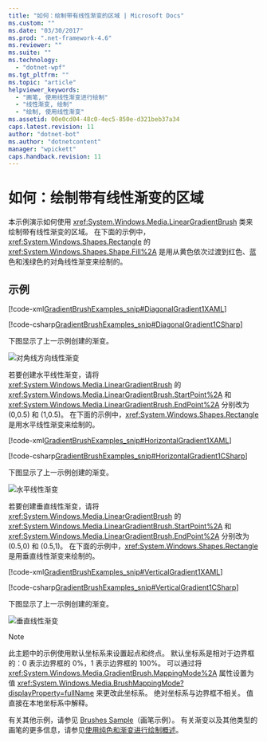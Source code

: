 ```yaml
---
title: "如何：绘制带有线性渐变的区域 | Microsoft Docs"
ms.custom: ""
ms.date: "03/30/2017"
ms.prod: ".net-framework-4.6"
ms.reviewer: ""
ms.suite: ""
ms.technology: 
  - "dotnet-wpf"
ms.tgt_pltfrm: ""
ms.topic: "article"
helpviewer_keywords: 
  - "画笔, 使用线性渐变进行绘制"
  - "线性渐变, 绘制"
  - "绘制, 使用线性渐变"
ms.assetid: 00e0cd04-48c0-4ec5-850e-d321beb37a34
caps.latest.revision: 11
author: "dotnet-bot"
ms.author: "dotnetcontent"
manager: "wpickett"
caps.handback.revision: 11
---
```

# 如何：绘制带有线性渐变的区域
本示例演示如何使用 <xref:System.Windows.Media.LinearGradientBrush> 类来绘制带有线性渐变的区域。  在下面的示例中，<xref:System.Windows.Shapes.Rectangle> 的 <xref:System.Windows.Shapes.Shape.Fill%2A> 是用从黄色依次过渡到红色、蓝色和浅绿色的对角线性渐变来绘制的。  
  
## 示例  
 [!code-xml[GradientBrushExamples_snip#DiagonalGradient1XAML](../../../../samples/snippets/xaml/VS_Snippets_Wpf/GradientBrushExamples_snip/XAML/LinearGradientBrushExample.xaml#diagonalgradient1xaml)]  
  
 [!code-csharp[GradientBrushExamples_snip#DiagonalGradient1CSharp](../../../../samples/snippets/csharp/VS_Snippets_Wpf/GradientBrushExamples_snip/CSharp/LinearGradientBrushExample.cs#diagonalgradient1csharp)]  
  
 下图显示了上一示例创建的渐变。  
  
 ![对角线方向线性渐变](../../../../docs/framework/wpf/graphics-multimedia/media/graphicsmm-diagonallgb.png "graphicsmm\_DiagonalLGB")  
  
 若要创建水平线性渐变，请将 <xref:System.Windows.Media.LinearGradientBrush> 的 <xref:System.Windows.Media.LinearGradientBrush.StartPoint%2A> 和 <xref:System.Windows.Media.LinearGradientBrush.EndPoint%2A> 分别改为 \(0,0.5\) 和 \(1,0.5\)。  在下面的示例中，<xref:System.Windows.Shapes.Rectangle> 是用水平线性渐变来绘制的。  
  
 [!code-xml[GradientBrushExamples_snip#HorizontalGradient1XAML](../../../../samples/snippets/xaml/VS_Snippets_Wpf/GradientBrushExamples_snip/XAML/LinearGradientBrushExample.xaml#horizontalgradient1xaml)]  
  
 [!code-csharp[GradientBrushExamples_snip#HorizontalGradient1CSharp](../../../../samples/snippets/csharp/VS_Snippets_Wpf/GradientBrushExamples_snip/CSharp/LinearGradientBrushExample.cs#horizontalgradient1csharp)]  
  
 下图显示了上一示例创建的渐变。  
  
 ![水平线性渐变](../../../../docs/framework/wpf/graphics-multimedia/media/graphicsmm-horizontallgb.png "graphicsmm\_HorizontalLGB")  
  
 若要创建垂直线性渐变，请将 <xref:System.Windows.Media.LinearGradientBrush> 的 <xref:System.Windows.Media.LinearGradientBrush.StartPoint%2A> 和 <xref:System.Windows.Media.LinearGradientBrush.EndPoint%2A> 分别改为 \(0.5,0\) 和 \(0.5,1\)。  在下面的示例中，<xref:System.Windows.Shapes.Rectangle> 是用垂直线性渐变来绘制的。  
  
 [!code-xml[GradientBrushExamples_snip#VerticalGradient1XAML](../../../../samples/snippets/xaml/VS_Snippets_Wpf/GradientBrushExamples_snip/XAML/LinearGradientBrushExample.xaml#verticalgradient1xaml)]  
  
 [!code-csharp[GradientBrushExamples_snip#VerticalGradient1CSharp](../../../../samples/snippets/csharp/VS_Snippets_Wpf/GradientBrushExamples_snip/CSharp/LinearGradientBrushExample.cs#verticalgradient1csharp)]  
  
 下图显示了上一示例创建的渐变。  
  
 ![垂直线性渐变](../../../../docs/framework/wpf/graphics-multimedia/media/graphicsmm-verticallgb.png "graphicsmm\_VerticalLGB")  
  
> [!NOTE]
>  此主题中的示例使用默认坐标系来设置起点和终点。  默认坐标系是相对于边界框的：0 表示边界框的 0%，1 表示边界框的 100%。  可以通过将 <xref:System.Windows.Media.GradientBrush.MappingMode%2A> 属性设置为值 <xref:System.Windows.Media.BrushMappingMode?displayProperty=fullName> 来更改此坐标系。  绝对坐标系与边界框不相关。  值直接在本地坐标系中解释。  
  
 有关其他示例，请参见 [Brushes Sample](http://go.microsoft.com/fwlink/?LinkID=159973)（画笔示例）。  有关渐变以及其他类型的画笔的更多信息，请参见[使用纯色和渐变进行绘制概述](../../../../docs/framework/wpf/graphics-multimedia/painting-with-solid-colors-and-gradients-overview.md)。